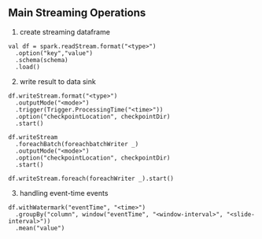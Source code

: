 
## Main Streaming Operations

1) create streaming dataframe
```
val df = spark.readStream.format("<type>")
  .option("key","value")
  .schema(schema)
  .load()
```

2) write result to data sink
```
df.writeStream.format("<type>")
  .outputMode("<mode>")
  .trigger(Trigger.ProcessingTime("<time>"))
  .option("checkpointLocation", checkpointDir)
  .start()
			   
df.writeStream
  .foreachBatch(foreachbatchWriter _)
  .outputMode("<mode>")
  .option("checkpointLocation", checkpointDir)
  .start()
 
df.writeStream.foreach(foreachWriter _).start()
```

3) handling event-time events
```
df.withWatermark("eventTime", "<time>")
  .groupBy("column", window("eventTime", "<window-interval>", "<slide-interval>"))
  .mean("value")
```